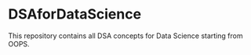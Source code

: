 # DSAforDataScience
This repository contains all DSA concepts for Data Science starting from OOPS.  
